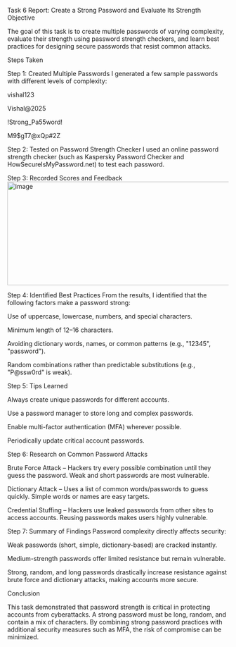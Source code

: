 Task 6 Report: Create a Strong Password and Evaluate Its Strength
Objective

The goal of this task is to create multiple passwords of varying complexity, evaluate their strength using password strength checkers, and learn best practices for designing secure passwords that resist common attacks.

Steps Taken

Step 1: Created Multiple Passwords
I generated a few sample passwords with different levels of complexity:

vishal123

Vishal@2025

!Strong_Pa55word!

M9$gT7@xQp#2Z

Step 2: Tested on Password Strength Checker
I used an online password strength checker (such as Kaspersky Password Checker and HowSecureIsMyPassword.net) to test each password.

Step 3: Recorded Scores and Feedback
<img width="879" height="235" alt="image" src="https://github.com/user-attachments/assets/6dc886b1-9342-437c-abd8-4b838d5af7c0" />

Step 4: Identified Best Practices
From the results, I identified that the following factors make a password strong:

Use of uppercase, lowercase, numbers, and special characters.

Minimum length of 12–16 characters.

Avoiding dictionary words, names, or common patterns (e.g., "12345", "password").

Random combinations rather than predictable substitutions (e.g., "P@ssw0rd" is weak).

Step 5: Tips Learned

Always create unique passwords for different accounts.

Use a password manager to store long and complex passwords.

Enable multi-factor authentication (MFA) wherever possible.

Periodically update critical account passwords.

Step 6: Research on Common Password Attacks

Brute Force Attack – Hackers try every possible combination until they guess the password. Weak and short passwords are most vulnerable.

Dictionary Attack – Uses a list of common words/passwords to guess quickly. Simple words or names are easy targets.

Credential Stuffing – Hackers use leaked passwords from other sites to access accounts. Reusing passwords makes users highly vulnerable.

Step 7: Summary of Findings
Password complexity directly affects security:

Weak passwords (short, simple, dictionary-based) are cracked instantly.

Medium-strength passwords offer limited resistance but remain vulnerable.

Strong, random, and long passwords drastically increase resistance against brute force and dictionary attacks, making accounts more secure.

Conclusion

This task demonstrated that password strength is critical in protecting accounts from cyberattacks. A strong password must be long, random, and contain a mix of characters. By combining strong password practices with additional security measures such as MFA, the risk of compromise can be minimized.
